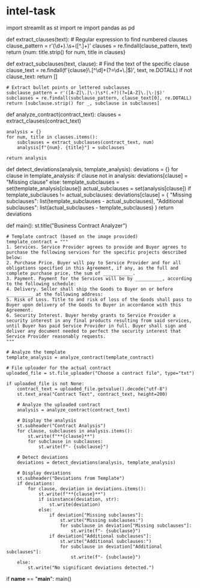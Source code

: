 # intel-task
import streamlit as st
import re
import pandas as pd


def extract_clauses(text):
    # Regular expression to find numbered clauses
    clause_pattern = r'(\d+)\.\s+([^.]+)'
    clauses = re.findall(clause_pattern, text)
    return {num: title.strip() for num, title in clauses}


def extract_subclauses(text, clause):
    # Find the text of the specific clause
    clause_text = re.findall(f'{clause}\\.[^\\d]+(?=\\d+\\.|$)', text, re.DOTALL)
    if not clause_text:
        return []

    # Extract bullet points or lettered subclauses
    subclause_pattern = r'([A-Z]\.|\-)\s*(.+?)(?=[A-Z]\.|\-|$)'
    subclauses = re.findall(subclause_pattern, clause_text[0], re.DOTALL)
    return [subclause.strip() for _, subclause in subclauses]


def analyze_contract(contract_text):
    clauses = extract_clauses(contract_text)

    analysis = {}
    for num, title in clauses.items():
        subclauses = extract_subclauses(contract_text, num)
        analysis[f"{num}. {title}"] = subclauses

    return analysis


def detect_deviations(analysis, template_analysis):
    deviations = {}
    for clause in template_analysis:
        if clause not in analysis:
            deviations[clause] = "Missing clause"
        else:
            template_subclauses = set(template_analysis[clause])
            actual_subclauses = set(analysis[clause])
            if template_subclauses != actual_subclauses:
                deviations[clause] = {
                    "Missing subclauses": list(template_subclauses - actual_subclauses),
                    "Additional subclauses": list(actual_subclauses - template_subclauses)
                }
    return deviations


def main():
    st.title("Business Contract Analyzer")

    # Template contract (based on the image provided)
    template_contract = """
    1. Services. Service Provider agrees to provide and Buyer agrees to purchase the following services for the specific projects described below:
    2. Purchase Price. Buyer will pay to Service Provider and for all obligations specified in this Agreement, if any, as the full and complete purchase price, the sum of ___________.
    3. Payment. Payment for the Services will be by __________, according to the following schedule:
    4. Delivery. Seller shall ship the Goods to Buyer on or before __________ at the following address:
    5. Risk of Loss. Title to and risk of loss of the Goods shall pass to Buyer upon delivery of the Goods to Buyer in accordance with this Agreement.
    6. Security Interest. Buyer hereby grants to Service Provider a security interest in any final products resulting from said services, until Buyer has paid Service Provider in full. Buyer shall sign and deliver any document needed to perfect the security interest that Service Provider reasonably requests.
    """

    # Analyze the template
    template_analysis = analyze_contract(template_contract)

    # File uploader for the actual contract
    uploaded_file = st.file_uploader("Choose a contract file", type="txt")

    if uploaded_file is not None:
        contract_text = uploaded_file.getvalue().decode("utf-8")
        st.text_area("Contract Text", contract_text, height=200)

        # Analyze the uploaded contract
        analysis = analyze_contract(contract_text)

        # Display the analysis
        st.subheader("Contract Analysis")
        for clause, subclauses in analysis.items():
            st.write(f"**{clause}**")
            for subclause in subclauses:
                st.write(f"- {subclause}")

        # Detect deviations
        deviations = detect_deviations(analysis, template_analysis)

        # Display deviations
        st.subheader("Deviations from Template")
        if deviations:
            for clause, deviation in deviations.items():
                st.write(f"**{clause}**")
                if isinstance(deviation, str):
                    st.write(deviation)
                else:
                    if deviation["Missing subclauses"]:
                        st.write("Missing subclauses:")
                        for subclause in deviation["Missing subclauses"]:
                            st.write(f"- {subclause}")
                    if deviation["Additional subclauses"]:
                        st.write("Additional subclauses:")
                        for subclause in deviation["Additional subclauses"]:
                            st.write(f"- {subclause}")
        else:
            st.write("No significant deviations detected.")


if __name__ == "__main__":
    main()
